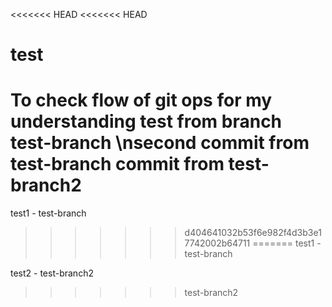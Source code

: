 <<<<<<< HEAD
<<<<<<< HEAD
# test
To check flow of git ops for my understanding
test from branch test-branch
\nsecond commit from test-branch
commit from test-branch2
=======
test1 - test-branch
>>>>>>> d404641032b53f6e982f4d3b3e17742002b64711
=======
test1 - test-branch

test2 - test-branch2
>>>>>>> test-branch2
